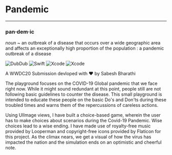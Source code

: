 # Pandemic
 ---
### pan·​dem·​ic
*noun*
~ an outbreak of a disease that occurs over a wide geographic area and affects an exceptionally high proportion of the population : a pandemic outbreak of a disease

![DubDub](https://img.shields.io/badge/WWDC-20-blue)  ![Swift](https://img.shields.io/badge/platform-swift-red)   ![Xcode](https://img.shields.io/badge/Tool-Xcode-informational) ![Xcode](https://img.shields.io/badge/Status-Submitted-yellow)

A WWDC20 Submission devloped with ❤️ by Sabesh Bharathi

The playground focuses on the COVID-19 Global pandemic that we face right now. While it might sound redundant at this point, people still are not following basic guidelines to counter the disease. This small playground is intended to educate these people on the basic Do's and Don'ts during these troubled times and warns them of the repercussions of careless actions.

Using UIImage views, I have built a choice-based game, wherein the user has to make choices about scenarios during the Covid-19 Pandemic. Wise choices lead to a wise ending. I have made use of royalty-free music provided by Looperman and copyright-free icons provided by Flaticon for this project. As the climax nears, we get a visual of how the virus has impacted the nation and the simulation ends on an optimistic and cheerful note.